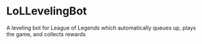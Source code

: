 # LoLLevelingBot
A leveling bot for League of Legends which automatically queues up, plays the game, and collects rewards
